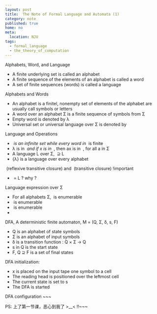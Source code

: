 ```yaml
---
layout: post
title:  The Note of Formal Language and Automata (1)
category: note
published: true
home: no
meta:
  location: NJU
tags:
  - formal_language
  - the_theory_of_computation
---
```


Alphabets, Word, and Language

* A finite underlying set is called an alphabet
* A finite sequence of the elements of an alphabet is called a word
* A set of finite sequences (words) is called a language

Alphabets and Words

* An alphabet is a finitel, nonempty set of elements of the alphabet are usually call symbols or letters
* A word over an alphabet &Sigma; is a finite sequence of symbols from &Sigma;
* Empty word is denoted by &lambda;
* Universal set or universal language over &Sigma; is denoted by <math>&Sigma;^*</math>

Language and Operations

* <math>&Sigma;^*</math> is an infinite set while every word in <math>&Sigma;^*</math> is finite
* &lambda; is in <math>&Sigma;^*</math> and if x is in <math>&Sigma;^*</math> , then ax is in <math>&Sigma;^*</math> , for all a in &Sigma;
* A language L over &Sigma;, <math>&Sigma;^*</math> &supe; L
* {&lambda;} is a language over every alphabet

<math>L^*</math> (reflexive transitive closure) and <math> L^+</math> (transitive closure) !important

* <math>L^+</math> = L<math>L^*</math> ? why ?

Language expression over &Sigma;

* For all alphabets &Sigma;, <math>&Sigma^*</math> is enumerable
* <math>E_&Sigma;</math> is enumerable
* <math>L_&Sigma;</math> is enumerable
* <math>L_&Sigma; &sub; 2^&Sigma;^*</math>

DFA, A deterministic finite automaton, M = (Q, &Sigma;, &delta;, s, F)

* Q is an alphabet of state symbols
* &Sigma; is an alphabet of input symbols
* &delta; is a transition function : Q &times; &Sigma; -> Q
* s in Q is the start state
* F, Q &supe; F is a set of final states

DFA initialization:

* x is placed on the input tape one symbol to a cell
* The reading head is positioned over the leftmost cell
* The current state is set to s
* The DFA is started

DFA configuration ~~~

PS: 上了第一节课，恶心到我了 >__< !!~~~
